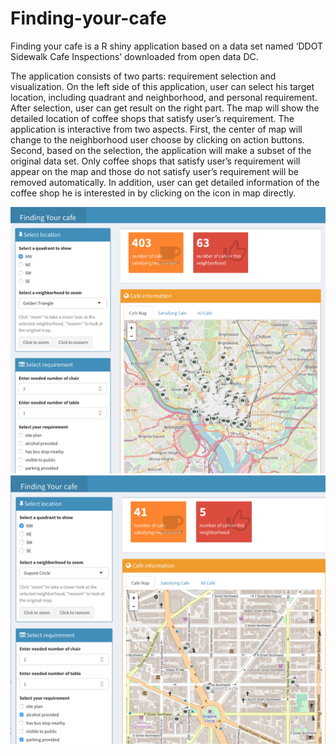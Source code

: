 # Finding-your-cafe

Finding your cafe is a R shiny application based on a data set named ‘DDOT Sidewalk Cafe Inspections’ downloaded from open data DC. 

The application consists of two parts: requirement selection and visualization. On the left side of this application, user can select his target location, including quadrant and neighborhood, and personal requirement. After selection, user can get result on the right part. The map will show the detailed location of coffee shops that satisfy user’s requirement. The application is interactive from two aspects. First, the center of map will change to the neighborhood user choose by clicking on action buttons. Second, based on the selection, the application will make a subset of the original data set. Only coffee shops that satisfy user’s requirement will appear on the map and those do not satisfy user’s requirement will be removed automatically. In addition, user can get detailed information of the coffee shop he is interested in by clicking on the icon in map directly.

![image](https://github.com/JingboZhang/Finding-your-cafe/raw/master/Application_screenshot_1.png)
![image](https://github.com/JingboZhang/Finding-your-cafe/raw/master/Application_screenshot_2.png)
